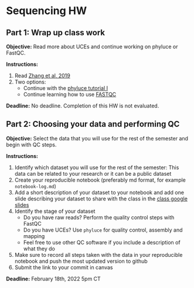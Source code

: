 # Sequencing HW

## Part 1: Wrap up class work

**Objective:** Read more about UCEs and continue working on phyluce or FastQC.

**Instructions:**

1. Read [Zhang et al, 2019](https://academic.oup.com/isd/article/3/5/3/5573097)
2. Two options:
    - Continue with the [phyluce tutorial I](https://phyluce.readthedocs.io/en/latest/tutorial-one.html)
    - Continue learning how to use [FASTQC](https://raw.githubusercontent.com/s-andrews/FastQC/master/README.txt)

**Deadline:** No deadline. Completion of this HW is not evaluated.

## Part 2: Choosing your data and performing QC

**Objective:** Select the data that you will use for the rest of the semester and begin with QC steps.

**Instructions:**

1. Identify which dataset you will use for the rest of the semester: This data can be related to your research or it can be a public dataset
2. Create your reproducible notebook (preferably md format, for example `notebook-log.md`)
3. Add a short description of your dataset to your notebook and add one slide describing your dataset to share with the class in the [class google slides](https://docs.google.com/presentation/d/1UW6P5wVKcDLwVLoshnJ2ilTbrsUEPFoH1MTXppQcpAc/edit?usp=sharing)
4. Identify the stage of your dataset
    - Do you have raw reads? Perform the quality control steps with FastQC
    - Do you have UCEs? Use `phyluce` for quality control, assembly and mapping
    - Feel free to use other QC software if you include a description of what they do
5. Make sure to record all steps taken with the data in your reproducible notebook and push the most updated version to github
6. Submit the link to your commit in canvas

**Deadline:** February 18th, 2022 5pm CT